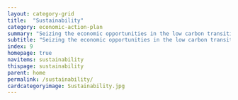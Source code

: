 ```yaml
---
layout: category-grid
title:  "Sustainability"
category: economic-action-plan
summary: "Seizing the economic opportunities in the low carbon transition."
subtitle: "Seizing the economic opportunities in the low carbon transition."
index: 9
homepage: true
navitems: sustainability
thispage: sustainability
parent: home
permalink: /sustainability/
cardcategoryimage: Sustainability.jpg
---
```

